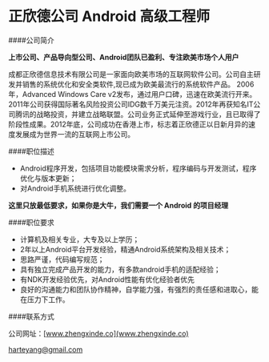 正欣德公司 Android 高级工程师
==========  

####公司简介

**上市公司、产品导向型公司、Android团队已盈利、专注欧美市场个人用户**

成都正欣德信息技术有限公司是一家面向欧美市场的互联网软件公司。公司自主研发并销售的系统优化和安全类软件,现已成为欧美最流行的系统软件产品。 2006年，Advanced Windows Care v2发布，通过用户口碑，迅速在欧美流行开来。2011年公司获得国际著名风险投资公司IDG数千万美元注资。2012年再获知名IT公司腾讯的战略投资，并建立战略联盟。公司业务正式延伸至游戏行业，且已取得了阶段性成果。2012年底，公司成功在香港上市，标志着正欣德正以日新月异的速度发展成为世界一流的互联网上市公司。

####职位描述

- Android程序开发，包括项目功能模块需求分析，程序编码与开发测试，程序优化与版本更新；
- 对Android手机系统进行优化调整。

**这里只放最低要求，如果你是大牛，我们需要一个 Android 的项目经理**

####职位要求 

- 计算机及相关专业，大专及以上学历；
- 2年以上Android平台开发经验，精通Android系统架构及相关技术；
- 思路严谨，代码编写规范；
- 具有独立完成产品开发的能力，有多款android手机的适配经验；
- 有NDK开发经验优先，对Android性能有优化经验者优先
- 良好的沟通能力和团队协作精神，自学能力强，有强烈的责任感和进取心，能在压力下工作。

####联系方式

公司网址：[www.zhengxinde.co](www.zhengxinde.co)

[harteyang@gmail.com](mailto:harteyang@gmail.com)
